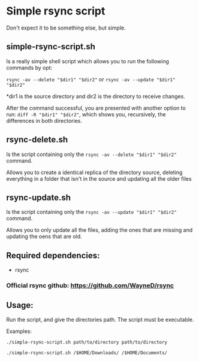 # Simple rsync script

Don't expect it to be something else, but simple.

## simple-rsync-script.sh

Is a really simple shell script which allows you to run the following commands by opt: 

``rsync -av --delete "$dir1" "$dir2"`` or ``rsync -av --update "$dir1" "$dir2"``

*dir1 is the source directory and dir2 is the directory to receive changes.

After the command successful, you are presented with another option to run: ``diff -R "$dir1" "$dir2"``, which shows you, recursively, the differences in both directories.

## rsync-delete.sh

Is the script containing only the ``rsync -av --delete "$dir1" "$dir2"`` command.

Allows you to create a identical replica of the directory source, deleting everything in a folder that isn't in the source and updating all the older files

## rsync-update.sh

Is the script containing only the ``rsync -av --update "$dir1" "$dir2"`` command.

Allows you to only update all the files, adding the ones that are missing and updating the oens that are old.

## Required dependencies:
- rsync

### Official rsync github: https://github.com/WayneD/rsync

## Usage:
Run the script, and give the directories path. The script must be executable.

Examples:

``./simple-rsync-script.sh path/to/directory path/to/directory``

``./simple-rsync-script.sh /$HOME/Downloads/ /$HOME/Documents/``
